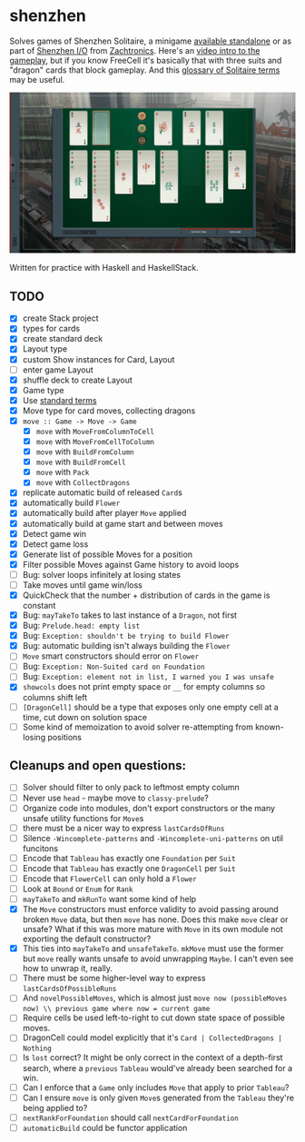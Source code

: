 # shenzhen

Solves games of Shenzhen Solitaire,
a minigame [available standalone](http://store.steampowered.com/app/570490/SHENZHEN_SOLITAIRE/)
or as part of [Shenzhen I/O](http://www.zachtronics.com/shenzhen-io/)
from [Zachtronics](http://www.zachtronics.com/).
Here's an [video intro to the gameplay](https://www.youtube.com/watch?v=kT7bEJQsVYk), but if you know FreeCell it's basically that with three suits and "dragon" cards that block gameplay.
And this [glossary of Solitaire terms](https://functor.tokyo/blog/2017-07-28-ghc-warnings-you-should-enable) may be useful.

![gameplay screenshot](screenshot.jpg)

Written for practice with Haskell and HaskellStack.

## TODO

  - [x] create Stack project
  - [x] types for cards
  - [x] create standard deck
  - [x] Layout type
  - [x] custom Show instances for Card, Layout
  - [ ] enter game Layout
  - [x] shuffle deck to create Layout
  - [x] Game type
  - [x] Use [standard terms](https://en.wikipedia.org/wiki/Glossary_of_patience_terms)
  - [x] Move type for card moves, collecting dragons
  - [x] `move :: Game -> Move -> Game`
    - [x] `move` with `MoveFromColumnToCell`
    - [x] `move` with `MoveFromCellToColumn`
    - [x] `move` with `BuildFromColumn`
    - [x] `move` with `BuildFromCell`
    - [x] `move` with `Pack`
    - [x] `move` with `CollectDragons`
  - [x] replicate automatic build of released `Card`s
  - [x] automatically build `Flower`
  - [x] automatically build after player `Move` applied
  - [x] automatically build at game start and between moves
  - [x] Detect game win
  - [x] Detect game loss
  - [x] Generate list of possible Moves for a position
  - [x] Filter possible Moves against Game history to avoid loops
  - [ ] Bug: solver loops infinitely at losing states
  - [ ] Take moves until game win/loss
  - [x] QuickCheck that the number + distribution of cards in the game is constant
  - [x] Bug: `mayTakeTo` takes to last instance of a `Dragon`, not first
  - [x] Bug: `Prelude.head: empty list`
  - [x] Bug: `Exception: shouldn't be trying to build Flower`
  - [x] Bug: automatic building isn't always building the `Flower`
  - [ ] `Move` smart constructors should error on `Flower`
  - [ ] Bug: `Exception: Non-Suited card on Foundation`
  - [ ] Bug: `Exception: element not in list, I warned you I was unsafe`
  - [x] `showcols` does not print empty space or `__` for empty columns so columns shift left
  - [ ] `[DragonCell]` should be a type that exposes only one empty cell at a time, cut down on solution space
  - [ ] Some kind of memoization to avoid solver re-attempting from known-losing positions

## Cleanups and open questions:

  - [ ] Solver should filter to only pack to leftmost empty column
  - [ ] Never use `head` - maybe move to `classy-prelude`?
  - [ ] Organize code into modules, don't export constructors or the many unsafe utility functions for `Move`s
  - [ ] there must be a nicer way to express `lastCardsOfRuns`
  - [ ] Silence `-Wincomplete-patterns` and `-Wincomplete-uni-patterns` on util funcitons
  - [ ] Encode that `Tableau` has exactly one `Foundation` per `Suit`
  - [ ] Encode that `Tableau` has exactly one `DragonCell` per `Suit`
  - [ ] Encode that `FlowerCell` can only hold a `Flower`
  - [ ] Look at `Bound` or `Enum` for `Rank`
  - [ ] `mayTakeTo` and `mkRunTo` want some kind of help
  - [x] The `Move` constructors must enforce validity to avoid passing around broken `Move` data, but then `move` has none. Does this make `move` clear or unsafe? What if this was more mature with `Move` in its own module not exporting the default constructor?
  - [x] This ties into `mayTakeTo` and `unsafeTakeTo`. `mkMove` must use the former but `move` really wants unsafe to avoid unwrapping `Maybe`. I can't even see how to unwrap it, really.
  - [ ] There must be some higher-level way to express `lastCardsOfPossibleRuns`
  - [ ] And `novelPossibleMoves`, which is almost just `move now (possibleMoves now) \\ previous game where now = current game`
  - [ ] Require cells be used left-to-right to cut down state space of possible moves.
  - [ ] DragonCell could model explicitly that it's `Card | CollectedDragons | Nothing`
  - [ ] Is `lost` correct? It might be only correct in the context of a depth-first search, where a `previous` `Tableau` would've already been searched for a win.
  - [ ] Can I enforce that a `Game` only includes `Move` that apply to prior `Tableau`?
  - [ ] Can I ensure `move` is only given `Move`s generated from the `Tableau` they're being applied to?
  - [ ] `nextRankForFoundation` should call `nextCardForFoundation`
  - [ ] `automaticBuild` could be functor application
